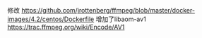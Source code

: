 修改 https://github.com/jrottenberg/ffmpeg/blob/master/docker-images/4.2/centos/Dockerfile
增加了libaom-av1 https://trac.ffmpeg.org/wiki/Encode/AV1

